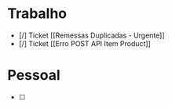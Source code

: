 
# Trabalho

- [/] Ticket [[Remessas Duplicadas - Urgente]]
- [/] Ticket [[Erro POST API Item Product]]

# Pessoal

- [ ] 
